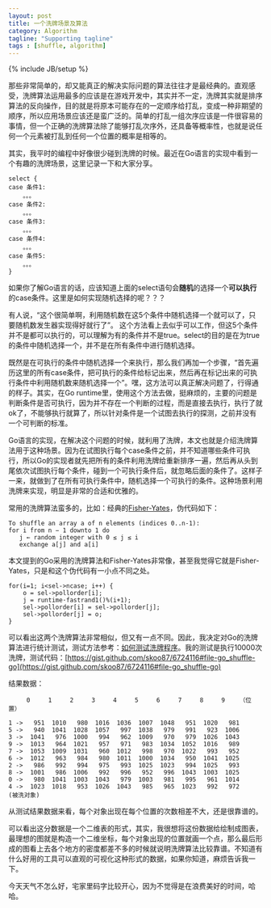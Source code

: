 ```yaml
---
layout: post
title: 一个洗牌场景及算法
category: Algorithm
tagline: "Supporting tagline"
tags : [shuffle, algorithm]
---
```

{% include JB/setup %}


那些非常简单的，却又能真正的解决实际问题的算法往往才是最经典的。直观感受，洗牌算法运用最多的应该是在游戏开发中，其实并不一定，洗牌其实就是排序算法的反向操作，目的就是将原本可能存在的一定顺序给打乱，变成一种非期望的顺序，所以应用场景应该还是蛮广泛的。简单的打乱一组次序应该是一件很容易的事情，但一个正确的洗牌算法除了能够打乱次序外，还具备等概率性，也就是说任何一个元素被打乱到任何一个位置的概率是相等的。

其实，我平时的编程中好像很少碰到洗牌的时候。最近在Go语言的实现中看到一个有趣的洗牌场景，这里记录一下和大家分享。

	select {
	case 条件1:
		。。。
	case 条件2:
		。。。
	case 条件3:
		。。。
	case 条件4:
		。。。
	case 条件5:
		。。。
	}
	
如果你了解Go语言的话，应该知道上面的select语句会**随机**的选择一个**可以执行**的case条件。这里是如何实现随机选择的呢？？？

有人说，“这个很简单啊，利用随机数在这5个条件中随机选择一个就可以了，只要随机数发生器实现得好就行了”。
这个方法看上去似乎可以工作，但这5个条件并不是都可以执行的，可以理解为有的条件并不是true。select的目的是在为true的条件中随机选择一个，并不是在所有条件中进行随机选择。

既然是在可执行的条件中随机选择一个来执行，那么我们再加一个步骤，“首先遍历这里的所有case条件，把可执行的条件给标记出来，然后再在标记出来的可执行条件中利用随机数来随机选择一个”。嘿，这方法可以真正解决问题了，行得通的样子。其实，在Go runtime里，使用这个方法去做，挺麻烦的，主要的问题是判断条件是否可执行，因为并不存在一个判断的过程，而是直接去执行，执行了就ok了，不能够执行就算了，所以针对条件是一个试图去执行的探测，之前并没有一个可判断的标准。

Go语言的实现，在解决这个问题的时候，就利用了洗牌，本文也就是介绍洗牌算法用于这种场景。因为在试图执行每个case条件之前，并不知道哪些条件可执行，所以Go的实现者就先把所有的条件利用洗牌给重新排序一遍，然后再从头到尾依次试图执行每个条件，碰到一个可执行条件后，就忽略后面的条件了。这样子一来，就做到了在所有可执行条件中，随机选择一个可执行的条件。这种场景利用洗牌来实现，明显是非常的合适和优雅的。

常用的洗牌算法蛮多的，比如：经典的[Fisher-Yates](http://en.wikipedia.org/wiki/Fisher%E2%80%93Yates_shuffle)，伪代码如下：

	To shuffle an array a of n elements (indices 0..n-1):
  	for i from n − 1 downto 1 do
       j ← random integer with 0 ≤ j ≤ i
       exchange a[j] and a[i]

本文提到的Go采用的洗牌算法和Fisher-Yates非常像，甚至我觉得它就是Fisher-Yates，只是和这个伪代码有一小点不同之处。
	
	for(i=1; i<sel->ncase; i++) {
        o = sel->pollorder[i];
        j = runtime·fastrand1()%(i+1);
        sel->pollorder[i] = sel->pollorder[j];
        sel->pollorder[j] = o;
    }

可以看出这两个洗牌算法非常相似，但又有一点不同。因此，我决定对Go的洗牌算法进行统计测试，测试方法参考：[如何测试洗牌程序](http://coolshell.cn/articles/8593.html)。我的测试是执行10000次洗牌，测试代码：[https://gist.github.com/skoo87/6724116#file-go_shuffle-go](https://gist.github.com/skoo87/6724116#file-go_shuffle-go)

结果数据：

		 0     1     2 	   3 	 4     5     6     7     8     9    （位置）
		     
	1 ->   951  1010   980  1016  1036  1007  1048   951  1020   981
	5 ->   940  1041  1028  1057   997  1038   979   991   923  1006
	3 ->  1041   976  1000   994   962  1009   970   979  1026  1043
	9 ->  1013   964  1021   957   971   983  1034  1052  1016   989
	7 ->  1053  1009  1031   960  1012   998   970  1022   993   952
	6 ->  1012   963   984   980  1011  1000  1034   950  1041  1025
	2 ->   986   992   994   975   993  1025  1023   994  1025   993
	8 ->  1001   986  1006   992   996   952   996  1043  1003  1025
	0 ->   980  1041  1003  1043   979  1003   981   995   961  1014
	4 ->  1023  1018   953  1026  1043   985   965  1023   992   972	
	(被洗对象)

从测试结果数据来看，每个对象出现在每个位置的次数相差不大，还是很靠谱的。

可以看出这分数据是一个二维表的形式，其实，我很想将这份数据给绘制成图表，最理想的图就是构造一个二维坐标，每个对象出现的位置就画一个点，那么最后形成的图看上去各个地方的密度都差不多的时候就说明洗牌算法比较靠谱。不知道有什么好用的工具可以直观的可视化这种形式的数据，如果你知道，麻烦告诉我一下。

今天天气不怎么好，宅家里码字比较开心，因为不觉得是在浪费美好的时间，哈哈。

